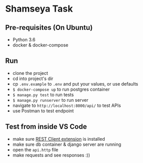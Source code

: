 # Shamseya  Task

## Pre-requisites (On Ubuntu)

- Python 3.6
- docker & docker-compose

## Run

- clone the project
- cd into project's dir
- cp `.env.example` to `.env` and put your values, or use defaults
- `$ docker-compose up` to run postgres container
- `$ manage.py test` to run tests
- `$ manage.py runserver` to run server
- navigate to `http://localhost:8000/api/` to test APIs
- use Postman to test endpoint

## Test from inside VS Code

- make sure [REST Client extension](https://marketplace.visualstudio.com/items?itemName=humao.rest-client) is installed
- make sure db container & django server are running
- open the `api.http` file
- make requests and see responses :))
